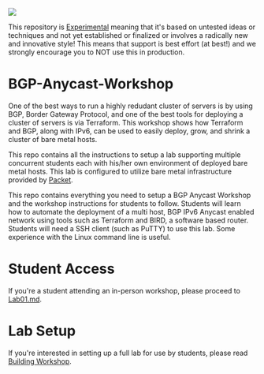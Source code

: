 ![](https://img.shields.io/badge/Stability-Experimental-red.svg)

This repository is [Experimental](https://github.com/packethost/standards/blob/master/experimental-statement.md) meaning that it's based on untested ideas or techniques and not yet established or finalized or involves a radically new and innovative style! This means that support is best effort (at best!) and we strongly encourage you to NOT use this in production.

# BGP-Anycast-Workshop

One of the best ways to run a highly redudant cluster of servers is by using BGP, Border Gateway Protocol, and one of the best tools for deploying a cluster of servers is via Terraform. This workshop shows how Terraform and BGP, along with IPv6, can be used to easily deploy, grow, and shrink a cluster of bare metal hosts.

This repo contains all the instructions to setup a lab supporting multiple concurrent students each with his/her own environment of deployed bare metal hosts. This lab is configured to utilize bare metal infrastructure provided by [Packet](http://Packet.com).

This repo contains everything you need to setup a BGP Anycast Workshop and the workshop instructions for students to follow. Students will learn how to automate the deployment of a multi host, BGP IPv6 Anycast enabled network using tools such as Terraform and BIRD, a software based router. Students will need a SSH client (such as PuTTY) to use this lab. Some experience with the Linux command line is useful.

# Student Access

If you're a student attending an in-person workshop, please proceed to [Lab01.md](Lab01.md).

# Lab Setup

If you're interested in setting up a full lab for use by students, please read [Building Workshop](BuildingWorkshop.md).
